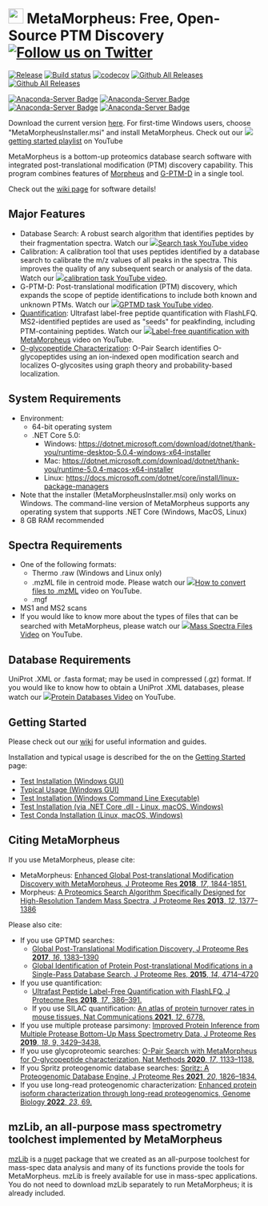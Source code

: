 # <img src="https://user-images.githubusercontent.com/16883585/75211541-da01c680-5749-11ea-9f6c-096dc2ec4dbc.png" width="30"/> MetaMorpheus: Free, Open-Source PTM Discovery [![Follow us on Twitter](https://img.shields.io/twitter/follow/smith_chem_wisc?label=Twitter&style=social)](https://twitter.com/smith_chem_wisc)

[![Release](https://img.shields.io/github/v/release/smith-chem-wisc/MetaMorpheus)](https://github.com/smith-chem-wisc/MetaMorpheus/releases/latest)
[![Build status](https://ci.appveyor.com/api/projects/status/0jt31252xny5aoxt/branch/master?svg=true)](https://ci.appveyor.com/project/smith-chem-wisc/metamorpheus/branch/master)
[![codecov](https://codecov.io/gh/smith-chem-wisc/MetaMorpheus/branch/master/graph/badge.svg)](https://codecov.io/gh/smith-chem-wisc/MetaMorpheus)
[![Github All Releases](https://img.shields.io/github/downloads/smith-chem-wisc/MetaMorpheus/total.svg)](https://github.com/smith-chem-wisc/MetaMorpheus/releases)
[![Github All Releases](https://img.shields.io/docker/pulls/smithchemwisc/metamorpheus)](https://hub.docker.com/r/smithchemwisc/metamorpheus/tags?page=1&ordering=last_updated)

[![Anaconda-Server Badge](https://anaconda.org/conda-forge/metamorpheus/badges/installer/conda.svg)](https://conda.anaconda.org/conda-forge)
[![Anaconda-Server Badge](https://anaconda.org/conda-forge/metamorpheus/badges/version.svg)](https://anaconda.org/conda-forge/metamorpheus)
[![Anaconda-Server Badge](https://anaconda.org/conda-forge/metamorpheus/badges/platforms.svg)](https://anaconda.org/conda-forge/metamorpheus)
[![Anaconda-Server Badge](https://anaconda.org/conda-forge/metamorpheus/badges/downloads.svg)](https://anaconda.org/conda-forge/metamorpheus)

Download the current version [here](https://github.com/smith-chem-wisc/MetaMorpheus/releases/latest). For first-time Windows users, choose "MetaMorpheusInstaller.msi" and install MetaMorpheus. Check out our <img src ="https://user-images.githubusercontent.com/16841846/40379523-eb130166-5dbb-11e8-8a03-559599cdd560.png">[getting started playlist](https://www.youtube.com/playlist?list=PLVk5tTSZ1aWlYiTvJbRj6hjVDq4qH3w__) on YouTube 

MetaMorpheus is a bottom-up proteomics database search software with integrated post-translational modification (PTM) discovery capability.
This program combines features of [Morpheus](https://github.com/cwenger/Morpheus) and [G-PTM-D](https://github.com/smith-chem-wisc/gptmd) in a single tool.

Check out the [wiki page](https://github.com/smith-chem-wisc/MetaMorpheus/wiki) for software details!

## Major Features

* Database Search: A robust search algorithm that identifies peptides by their fragmentation spectra. Watch our <img src ="https://user-images.githubusercontent.com/16841846/40379523-eb130166-5dbb-11e8-8a03-559599cdd560.png">[Search task YouTube video](https://www.youtube.com/watch?v=sUM12UBJNuA)
* Calibration: A calibration tool that uses peptides identified by a database search to calibrate the m/z values of all peaks in the spectra. This improves the quality of any subsequent search or analysis of the data. Watch our <img src ="https://user-images.githubusercontent.com/16841846/40379523-eb130166-5dbb-11e8-8a03-559599cdd560.png">[calibration task YouTube video](https://www.youtube.com/watch?v=_LfiOqqqj8Q).
* G-PTM-D: Post-translational modification (PTM) discovery, which expands the scope of peptide identifications to include both known and unknown PTMs. Watch our <img src ="https://user-images.githubusercontent.com/16841846/40379523-eb130166-5dbb-11e8-8a03-559599cdd560.png">[GPTMD task YouTube video](https://www.youtube.com/watch?v=fXGT4XExLBo).
* [Quantification](https://github.com/smith-chem-wisc/MetaMorpheus/wiki/Quantification): Ultrafast label-free peptide quantification with FlashLFQ. MS2-identified peptides are used as "seeds" for peakfinding, including PTM-containing peptides. Watch our <img src ="https://user-images.githubusercontent.com/16841846/40379523-eb130166-5dbb-11e8-8a03-559599cdd560.png">[Label-free quantification with MetaMorpheus](https://www.youtube.com/watch?v=jgXRuExtuRI) video on YouTube.
* [O-glycopeptide Characterization](https://github.com/smith-chem-wisc/MetaMorpheus/wiki/1_New-Task:-O-Glyco-Search): O-Pair Search identifies O-glycopeptides using an ion-indexed open modification search and localizes O-glycosites using graph theory and probability-based localization.

## System Requirements

* Environment:
  * 64-bit operating system
  * .NET Core 5.0:
     * Windows: https://dotnet.microsoft.com/download/dotnet/thank-you/runtime-desktop-5.0.4-windows-x64-installer
     * Mac: https://dotnet.microsoft.com/download/dotnet/thank-you/runtime-5.0.4-macos-x64-installer
     * Linux: https://docs.microsoft.com/dotnet/core/install/linux-package-managers
* Note that the installer (MetaMorpheusInstaller.msi) only works on Windows. The command-line version of MetaMorpheus supports any operating system that supports .NET Core (Windows, MacOS, Linux)
* 8 GB RAM recommended

## Spectra Requirements

* One of the following formats:
   * Thermo .raw (Windows and Linux only)
   * .mzML file in centroid mode. Please watch our <img src ="https://user-images.githubusercontent.com/16841846/40379523-eb130166-5dbb-11e8-8a03-559599cdd560.png">[How to convert files to .mzML](https://www.youtube.com/watch?v=hOJ6ibCA5Pk) video on YouTube.
   * .mgf
* MS1 and MS2 scans
* If you would like to know more about the types of files that can be searched with MetaMorpheus, please watch our <img src ="https://user-images.githubusercontent.com/16841846/40379523-eb130166-5dbb-11e8-8a03-559599cdd560.png">[Mass Spectra Files Video](https://www.youtube.com/watch?v=SN6_T2JyxhA&list=PLVk5tTSZ1aWlhNPh7jxPQ8pc0ElyzSUQb&index=3) on YouTube.

## Database Requirements

UniProt .XML or .fasta format; may be used in compressed (.gz) format. If you would like to know how to obtain a UniProt .XML databases, please watch our <img src ="https://user-images.githubusercontent.com/16841846/40379523-eb130166-5dbb-11e8-8a03-559599cdd560.png">[Protein Databases Video](https://www.youtube.com/watch?v=LFvCj04r5kU&index=2&list=PLVk5tTSZ1aWlhNPh7jxPQ8pc0ElyzSUQb) on YouTube.

## Getting Started

Please check out our [wiki](https://github.com/smith-chem-wisc/MetaMorpheus/wiki) for useful information and guides.

Installation and typical usage is described for the on the [Getting Started](https://github.com/smith-chem-wisc/MetaMorpheus/wiki/Getting-Started) page:
* [Test Installation (Windows GUI)](https://github.com/smith-chem-wisc/MetaMorpheus/wiki/Getting-Started#test-installation-windows-gui)
* [Typical Usage (Windows GUI)](https://github.com/smith-chem-wisc/MetaMorpheus/wiki/Getting-Started#typical-usage-windows-gui)
* [Test Installation (Windows Command Line Executable)](https://github.com/smith-chem-wisc/MetaMorpheus/wiki/Getting-Started#test-installation-windows-command-line-executable)
* [Test Installation (via .NET Core .dll - Linux, macOS, Windows)](https://github.com/smith-chem-wisc/MetaMorpheus/wiki/Getting-Started#test-installation-via-net-core-dll---linux-macos-windows)
* [Test Conda Installation (Linux, macOS, Windows)](https://github.com/smith-chem-wisc/MetaMorpheus/wiki/Getting-Started#test-conda-installation-linux-macos-windows)


## Citing MetaMorpheus

If you use MetaMorpheus, please cite:
* MetaMorpheus: [Enhanced Global Post-translational Modification Discovery with MetaMorpheus, J Proteome Res **2018**, _17_, 1844-1851.](https://pubs.acs.org/doi/10.1021/acs.jproteome.7b00873)
* Morpheus: [A Proteomics Search Algorithm Specifically Designed for High-Resolution Tandem Mass Spectra, J Proteome Res **2013**, _12_, 1377–1386](http://pubs.acs.org/doi/abs/10.1021/pr301024c)

Please also cite:
* If you use GPTMD searches: 
  * [Global Post-Translational Modification Discovery, J Proteome Res **2017**, _16_, 1383–1390](https://pubs.acs.org/doi/abs/10.1021/acs.jproteome.6b00034)
  * [Global Identification of Protein Post-translational Modifications in a Single-Pass Database Search, J Proteome Res, **2015**, _14_, 4714–4720](http://pubs.acs.org/doi/abs/10.1021/acs.jproteome.5b00599)
* If you use quantification: 
  * [Ultrafast Peptide Label-Free Quantification with FlashLFQ, J Proteome Res **2018**, _17_, 386–391.](https://pubs.acs.org/doi/10.1021/acs.jproteome.7b00608)
  * If you use SILAC quantification: [An atlas of protein turnover rates in mouse tissues, Nat Communications **2021**, _12_, 6778.](https://www.nature.com/articles/s41467-021-26842-3)
* If you use multiple protease parsimony: [Improved Protein Inference from Multiple Protease Bottom-Up Mass Spectrometry Data, J Proteome Res **2019**, _18_, 9, 3429–3438.](https://pubs.acs.org/doi/10.1021/acs.jproteome.9b00330)
* If you use glycoproteomic searches: [O-Pair Search with MetaMorpheus for O-glycopeptide characterization, Nat Methods **2020**, _17_, 1133–1138.](https://www.nature.com/articles/s41592-020-00985-5)
* If you Spritz proteogenomic database searches: [Spritz: A Proteogenomic Database Engine, J Proteome Res **2021**, _20_, 1826–1834.](https://pubs.acs.org/doi/10.1021/acs.jproteome.0c00407)
* If you use long-read proteogenomic characterization: [Enhanced protein isoform characterization through long-read proteogenomics, Genome Biology **2022**, _23_, 69.](https://genomebiology.biomedcentral.com/articles/10.1186/s13059-022-02624-y)

## mzLib, an all-purpose mass spectrometry toolchest implemented by MetaMorpheus

[mzLib](https://github.com/smith-chem-wisc/mzLib) is a [nuget](https://www.nuget.org/packages/mzLib/) package that we created as an all-purpose toolchest for mass-spec data analysis and many of its functions provide the tools for MetaMorpheus. mzLib is freely available for use in mass-spec applications. You do not need to download mzLib separately to run MetaMorpheus; it is already included.

